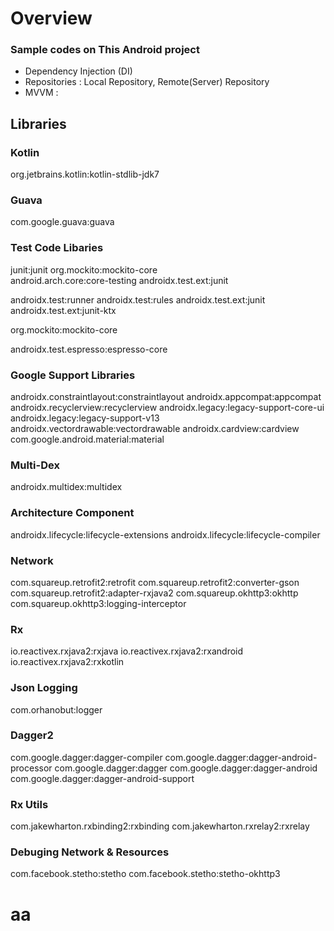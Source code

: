 # Overview #
### Sample codes on This Android project
- Dependency Injection (DI)
- Repositories : Local Repository, Remote(Server) Repository
- MVVM : 

## Libraries
### Kotlin
org.jetbrains.kotlin:kotlin-stdlib-jdk7

### Guava
com.google.guava:guava

### Test Code Libaries
junit:junit
org.mockito:mockito-core  
android.arch.core:core-testing
androidx.test.ext:junit

androidx.test:runner
androidx.test:rules
androidx.test.ext:junit
androidx.test.ext:junit-ktx

org.mockito:mockito-core

androidx.test.espresso:espresso-core

### Google Support Libraries
androidx.constraintlayout:constraintlayout
androidx.appcompat:appcompat
androidx.recyclerview:recyclerview
androidx.legacy:legacy-support-core-ui
androidx.legacy:legacy-support-v13
androidx.vectordrawable:vectordrawable
androidx.cardview:cardview
com.google.android.material:material

### Multi-Dex
androidx.multidex:multidex

### Architecture Component
androidx.lifecycle:lifecycle-extensions
androidx.lifecycle:lifecycle-compiler

### Network
com.squareup.retrofit2:retrofit
com.squareup.retrofit2:converter-gson
com.squareup.retrofit2:adapter-rxjava2
com.squareup.okhttp3:okhttp
com.squareup.okhttp3:logging-interceptor

### Rx
io.reactivex.rxjava2:rxjava
io.reactivex.rxjava2:rxandroid
io.reactivex.rxjava2:rxkotlin

### Json Logging
com.orhanobut:logger

### Dagger2
com.google.dagger:dagger-compiler
com.google.dagger:dagger-android-processor
com.google.dagger:dagger
com.google.dagger:dagger-android
com.google.dagger:dagger-android-support

### Rx Utils
com.jakewharton.rxbinding2:rxbinding
com.jakewharton.rxrelay2:rxrelay

### Debuging Network & Resources
com.facebook.stetho:stetho
com.facebook.stetho:stetho-okhttp3
    
# aa
